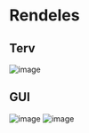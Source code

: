 # Rendeles
## Terv
![image](https://github.com/Wendesday36/Rendeles/assets/115298982/137d7802-0a3b-4569-8265-3c6ccaa7275a)
## GUI
![image](https://github.com/Wendesday36/Rendeles/assets/115298982/d91d1a7b-6122-4dbd-95b2-247a70b0a421)
![image](https://github.com/Wendesday36/Rendeles/assets/115298982/8df01c2e-08a1-4529-aa01-20fcf2b99ffb)


